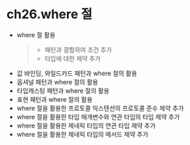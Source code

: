 # ch26.where 절

- where 절 활용
  > - 패턴과 결합하여 조건 추가
  > - 타입에 대한 제약 추가
- 값 바인딩, 와일드카드 패턴과 where 절의 활용
- 옵셔널 패턴과 where 절의 활용
- 타입캐스팅 패턴과 where 절의 활용
- 표현 패턴과 where 절의 활용
- where 절을 활용한 프로토콜 익스텐션의 프로토콜 준수 제약 추가
- where 절을 활용한 타입 매개변수와 연관 타입의 타입 제약 추가
- where 절을 활용한 제네릭 타입의 연관 타입 제약 추가
- where 절을 활용한 제네릭 타입의 메서드 제약 추가
